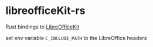 # libreofficeKit-rs

Rust bindings to [LibreOfficeKit](https://docs.libreoffice.org/libreofficekit.html)


set env variable `C_INCLUDE_PATH` to the LibreOffice headers

